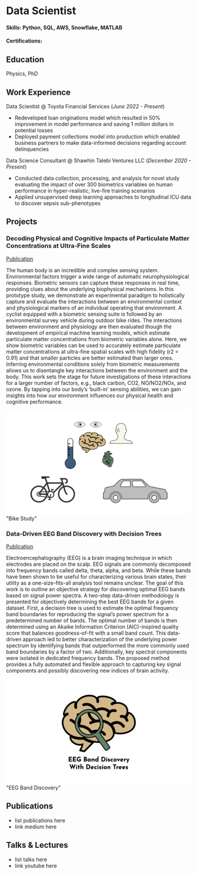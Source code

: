 # Data Scientist

#### Skills: Python, SQL, AWS, Snowflake, MATLAB
#### Certifications: 

## Education
Physics, PhD

## Work Experience
Data Scientist @ Toyota Financial Services (_June 2022 - Present_)
- Redeveloped loan originations model which resulted in 50% improvement in model performance and saving 1 million dollars in potential losses
- Deployed payment collections model into production which enabled business partners to make data-informed decisions regarding account delinquencies

Data Science Consultant @ Shawhin Talebi Ventures LLC (_December 2020 - Present_)
- Conducted data collection, processing, and analysis for novel study evaluating the impact of over 300 biometrics variables on human performance in hyper-realistic, live-fire training scenarios
- Applied unsupervised deep learning approaches to longitudinal ICU data to discover sepsis sub-phenotypes

## Projects
### Decoding Physical and Cognitive Impacts of Particulate Matter Concentrations at Ultra-Fine Scales
[Publication](https://www.mdpi.com/1424-8220/22/11/4240)

The human body is an incredible and complex sensing system. Environmental factors trigger a wide range of automatic neurophysiological responses. Biometric sensors can capture these responses in real time, providing clues about the underlying biophysical mechanisms. In this prototype study, we demonstrate an experimental paradigm to holistically capture and evaluate the interactions between an environmental context and physiological markers of an individual operating that environment. A cyclist equipped with a biometric sensing suite is followed by an environmental survey vehicle during outdoor bike rides. The interactions between environment and physiology are then evaluated though the development of empirical machine learning models, which estimate particulate matter concentrations from biometric variables alone. Here, we show biometric variables can be used to accurately estimate particulate matter concentrations at ultra-fine spatial scales with high fidelity (r2 = 0.91) and that smaller particles are better estimated than larger ones. Inferring environmental conditions solely from biometric measurements allows us to disentangle key interactions between the environment and the body. This work sets the stage for future investigations of these interactions for a larger number of factors, e.g., black carbon, CO2, NO/NO2/NOx, and ozone. By tapping into our body’s ‘built-in’ sensing abilities, we can gain insights into how our environment influences our physical health and cognitive performance.

![Bike Study](/assets/img/bike_study.jpeg) "Bike Study"

### Data-Driven EEG Band Discovery with Decision Trees
[Publication](https://www.mdpi.com/1424-8220/22/8/3048)

Electroencephalography (EEG) is a brain imaging technique in which electrodes are placed on the scalp. EEG signals are commonly decomposed into frequency bands called delta, theta, alpha, and beta. While these bands have been shown to be useful for characterizing various brain states, their utility as a one-size-fits-all analysis tool remains unclear. The goal of this work is to outline an objective strategy for discovering optimal EEG bands based on signal power spectra. A two-step data-driven methodology is presented for objectively determining the best EEG bands for a given dataset. First, a decision tree is used to estimate the optimal frequency band boundaries for reproducing the signal’s power spectrum for a predetermined number of bands. The optimal number of bands is then determined using an Akaike Information Criterion (AIC)-inspired quality score that balances goodness-of-fit with a small band count. This data-driven approach led to better characterization of the underlying power spectrum by identifying bands that outperformed the more commonly used band boundaries by a factor of two. Additionally, key spectral components were isolated in dedicated frequency bands. The proposed method provides a fully automated and flexible approach to capturing key signal components and possibly discovering new indices of brain activity.

![EEG Band Discovery](/assets/img/eeg_band_discovery.jpeg) "EEG Band Discovery"

## Publications
- list publications here
- link medium here

## Talks & Lectures
- list talks here
- link youtube here
